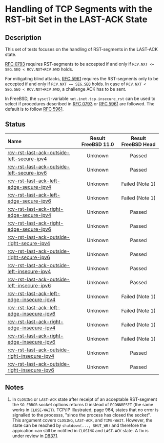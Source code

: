 # Handling of TCP Segments with the RST-bit Set in the LAST-ACK State

## Description
This set of tests focuses on the handling of RST-segments in the LAST-ACK state.

[RFC 0793](https://tools.ietf.org/html/rfc0793) requires RST-segments to be accepted if and only if
`RCV.NXT <= SEG.SEQ < RCV.NXT+RCV.WND` holds.

For mitigating blind attacks, [RFC 5961](https://tools.ietf.org/html/rfc5961#section-3)
requires the RST-segments only to be accepted if and only if `RCV.NXT == SEG.SEQ` holds.
In case of `RCV.NXT < SEG.SEQ < RCV.NXT+RCV.WND`, a challenge ACK has to be sent.

In FreeBSD, the `sysctl`-variable `net.inet.tcp.insecure_rst` can be used to
select if procedures described in [RFC 0793](https://tools.ietf.org/html/rfc0793) or
[RFC 5961](https://tools.ietf.org/html/rfc5961#section-3) are followed.
The default is to follow [RFC 5961](https://tools.ietf.org/html/rfc5961#section-3).

## Status

| Name                                                                                                                                                                                                                                         | Result FreeBSD 11.0 | Result FreeBSD Head |
|:---------------------------------------------------------------------------------------------------------------------------------------------------------------------------------------------------------------------------------------------|:-------------------:|:-------------------:|
|[rcv-rst-last-ack-outside-left-secure-ipv4](rcv-rst-last-ack-outside-left-secure-ipv4.pkt "Ensure that the reception of a TCP RST with SEG.SEQ=RCV.NXT-1 in the LAST-ACK state does not affect the TCP connection")                           | Unknown             | Passed              |
|[rcv-rst-last-ack-outside-left-secure-ipv6](rcv-rst-last-ack-outside-left-secure-ipv6.pkt "Ensure that the reception of a TCP RST with SEG.SEQ=RCV.NXT-1 in the LAST-ACK state does not affect the TCP connection")                           | Unknown             | Passed              |
|[rcv-rst-last-ack-left-edge-secure-ipv4](rcv-rst-last-ack-left-edge-secure-ipv4.pkt "Ensure that the reception of a TCP RST with SEG.SEQ=RCV.NXT in the LAST-ACK state destroys the TCP connection")                                          | Unknown             | Failed (Note 1)     |
|[rcv-rst-last-ack-left-edge-secure-ipv6](rcv-rst-last-ack-left-edge-secure-ipv6.pkt "Ensure that the reception of a TCP RST with SEG.SEQ=RCV.NXT in the LAST-ACK state destroys the TCP connection")                                          | Unknown             | Failed (Note 1)     |
|[rcv-rst-last-ack-right-edge-secure-ipv4](rcv-rst-last-ack-right-edge-secure-ipv4.pkt "Ensure that the reception of a TCP RST with SEG.SEQ=RCV.NXT+RCV.WND-1 in the LAST-ACK state triggers the sending of a challenge ACK")                  | Unknown             | Passed              |
|[rcv-rst-last-ack-right-edge-secure-ipv6](rcv-rst-last-ack-right-edge-secure-ipv6.pkt "Ensure that the reception of a TCP RST with SEG.SEQ=RCV.NXT+RCV.WND-1 in the LAST-ACK state triggers the sending of a challenge ACK")                  | Unknown             | Passed              |
|[rcv-rst-last-ack-outside-right-secure-ipv4](rcv-rst-last-ack-outside-right-secure-ipv4.pkt "Ensure that the reception of a TCP RST with SEG.SEQ=RCV.NXT+RCV.WND in the LAST-ACK state does not affect the TCP connection")                   | Unknown             | Passed              |
|[rcv-rst-last-ack-outside-right-secure-ipv6](rcv-rst-last-ack-outside-right-secure-ipv6.pkt "Ensure that the reception of a TCP RST with SEG.SEQ=RCV.NXT+RCV.WND in the LAST-ACK state does not affect the TCP connection")                   | Unknown             | Passed              |
|[rcv-rst-last-ack-outside-left-insecure-ipv4](rcv-rst-last-ack-outside-left-secure-ipv4.pkt "Ensure that the reception of a TCP RST with SEG.SEQ=RCV.NXT-1 in the LAST-ACK state does not affect the TCP connection")                         | Unknown             | Passed              |
|[rcv-rst-last-ack-outside-left-insecure-ipv6](rcv-rst-last-ack-outside-left-secure-ipv6.pkt "Ensure that the reception of a TCP RST with SEG.SEQ=RCV.NXT-1 in the LAST-ACK state does not affect the TCP connection")                         | Unknown             | Passed              |
|[rcv-rst-last-ack-left-edge-insecure-ipv4](rcv-rst-last-ack-left-edge-insecure-ipv4.pkt "Ensure that the reception of a TCP RST with SEG.SEQ=RCV.NXT in the LAST-ACK state destroys the TCP connection")                                      | Unknown             | Failed (Note 1)     |
|[rcv-rst-last-ack-left-edge-insecure-ipv6](rcv-rst-last-ack-left-edge-insecure-ipv6.pkt "Ensure that the reception of a TCP RST with SEG.SEQ=RCV.NXT in the LAST-ACK state destroys the TCP connection")                                      | Unknown             | Failed (Note 1)     |
|[rcv-rst-last-ack-right-edge-insecure-ipv4](rcv-rst-last-ack-right-edge-insecure-ipv4.pkt "Ensure that the reception of a TCP RST with SEG.SEQ=RCV.NXT+RCV.WND-1 in the LAST-ACK state destroys the TCP connection")                          | Unknown             | Failed (Note 1)     |
|[rcv-rst-last-ack-right-edge-insecure-ipv6](rcv-rst-last-ack-right-edge-insecure-ipv6.pkt "Ensure that the reception of a TCP RST with SEG.SEQ=RCV.NXT+RCV.WND-1 in the LAST-ACK state destroys the TCP connection")                          | Unknown             | Failed (Note 1)     |
|[rcv-rst-last-ack-outside-right-insecure-ipv4](rcv-rst-last-ack-outside-right-insecure-ipv4.pkt "Ensure that the reception of a TCP RST with SEG.SEQ=RCV.NXT+RCV.WND in the LAST-ACK state does not affect the TCP connection")               | Unknown             | Passed              |
|[rcv-rst-last-ack-outside-right-insecure-ipv6](rcv-rst-last-ack-outside-right-insecure-ipv6.pkt "Ensure that the reception of a TCP RST with SEG.SEQ=RCV.NXT+RCV.WND in the LAST-ACK state does not affect the TCP connection")               | Unknown             | Passed              |

## Notes
1. In `CLOSING` or `LAST-ACK` state after receipt of an acceptable RST-segment the `SO_ERROR` socket options returns 0 instead of
   `ECONNRESET` (the same works in `CLOSE-WAIT`).
   TCP/IP Illustrated, page 964, states that no error is signalled to the processs, "since the process has closed the socket".
   This argument covers `CLOSING`, `LAST-ACK`, and `TIME-WAIT`. However, the state can be reached by `shutdown(..., SHUT_WR)`
   and therefore the appication can still be notified in `CLOSING` and `LAST-ACK` state.
   A fix is under review in [D8371](https://reviews.freebsd.org/D8371).
